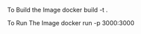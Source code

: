 To Build the Image
docker build -t <ImageName> .

To Run The Image
docker run -p 3000:3000 <ImageName>